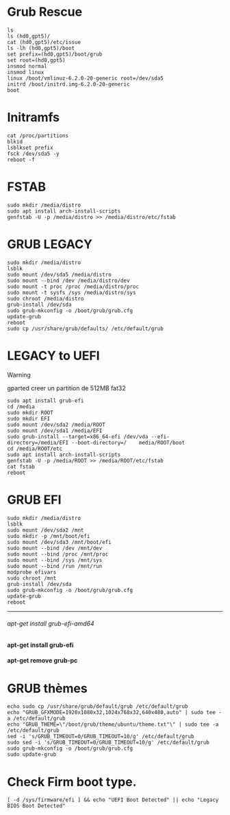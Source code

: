 

# Grub Rescue
    ls
    ls (hd0,gpt5)/
    cat (hd0,gpt5)/etc/issue
    ls -lh (hd0,gpt5)/boot
    set prefix=(hd0,gpt5)/boot/grub
    set root=(hd0,gpt5)
    insmod normal
    insmod linux
    linux /boot/vmlinuz-6.2.0-20-generic root=/dev/sda5
    initrd /boot/initrd.img-6.2.0-20-generic
    boot

# Initramfs
    cat /proc/partitions 
    blkid
    lsblkset prefix
    fsck /dev/sda5 -y 
    reboot -f



# FSTAB
    sudo mkdir /media/distro
    sudo apt install arch-install-scripts
    genfstab -U -p /media/distro >> /media/distro/etc/fstab


# GRUB LEGACY
    sudo mkdir /media/distro
    lsblk
    sudo mount /dev/sda5 /media/distro
    sudo mount --bind /dev /media/distro/dev
    sudo mount -t proc /proc /media/distro/proc
    sudo mount -t sysfs /sys /media/distro/sys
    sudo chroot /media/distro
    grub-install /dev/sda
    sudo grub-mkconfig -o /boot/grub/grub.cfg
    update-grub
    reboot
    sudo cp /usr/share/grub/defaults/ /etc/default/grub



# LEGACY to UEFI

> [!WARNING]  
>gparted creer un partition de 512MB fat32

    sudo apt install grub-efi
    cd /media
    sudo mkdir ROOT
    sudo mkdir EFI
    sudo mount /dev/sda2 /media/ROOT
    sudo mount /dev/sda1 /media/EFI
    sudo grub-install --target=x86_64-efi /dev/vda --efi-directory=/media/EFI --boot-directory=/    media/ROOT/boot
    cd /media/ROOT/etc
    sudo apt install arch-install-scripts
    genfstab -U -p /media/ROOT >> /media/ROOT/etc/fstab
    cat fstab
    reboot

    
# GRUB EFI
    sudo mkdir /media/distro
    lsblk
    sudo mount /dev/sda2 /mnt
    sudo mkdir -p /mnt/boot/efi
    sudo mount /dev/sda3 /mnt/boot/efi
    sudo mount --bind /dev /mnt/dev
    sudo mount --bind /proc /mnt/proc
    sudo mount --bind /sys /mnt/sys
    sudo mount --bind /run /mnt/run
    modprobe efivars
    sudo chroot /mnt
    grub-install /dev/sda
    sudo grub-mkconfig -o /boot/grub/grub.cfg
    update-grub
    reboot


____________________________________________________________________

###### apt-get install grub-efi-amd64



#### apt-get install grub-efi
#### apt-get remove grub-pc


# GRUB thèmes

    echo sudo cp /usr/share/grub/default/grub /etc/default/grub
    echo "GRUB_GFXMODE=1920x1080x32,1024x768x32,640x480,auto" | sudo tee -a /etc/default/grub
    echo "GRUB_THEME=\"/boot/grub/theme/ubuntu/theme.txt"\" | sudo tee -a /etc/default/grub
    sed -i 's/GRUB_TIMEOUT=0/GRUB_TIMEOUT=10/g' /etc/default/grub
    sudo sed -i 's/GRUB_TIMEOUT=0/GRUB_TIMEOUT=10/g' /etc/default/grub
    sudo grub-mkconfig -o /boot/grub/grub.cfg
    sudo update-grub

    
# Check Firm boot type.
    [ -d /sys/firmware/efi ] && echo "UEFI Boot Detected" || echo "Legacy BIOS Boot Detected"

  

